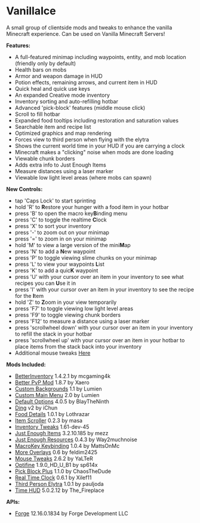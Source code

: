 # VanillaIce
A small group of clientside mods and tweaks to enhance the vanilla Minecraft experience. Can be used on Vanilla Minecraft Servers!

**Features:**

* A full-featured minimap including waypoints, entity, and mob location (friendly only by default)
* Health bars on mobs
* Armor and weapon damage in HUD
* Potion effects, remaining arrows, and current item in HUD
* Quick heal and quick use keys
* An expanded Creative mode inventory
* Inventory sorting and auto-refilling hotbar
* Advanced 'pick-block' features (middle mouse click)
* Scroll to fill hotbar
* Expanded food tooltips including restoration and saturation values
* Searchable item and recipe list
* Optimized graphics and map rendering
* Forces view to third person when flying with the elytra
* Shows the current world time in your HUD if you are carrying a clock
* Minecraft makes a "clicking" noise when mods are done loading
* Viewable chunk borders
* Adds extra info to Just Enough Items
* Measure distances using a laser marker
* Viewable low light level areas (where mobs can spawn)

**New Controls:**

* tap 'Caps Lock' to start sprinting
* hold 'R' to **R**estore your hunger with a food item in your hotbar
* press 'B' to open the macro key**B**inding menu
* press 'C' to toggle the realtime **C**lock
* press 'X' to sort your inventory
* press '-' to zoom out on your minimap
* press '=' to zoom in on your minimap
* hold 'M' to view a large version of the mini**M**ap
* press 'N' to add a **N**ew waypoint
* press 'P' to toggle viewing slime chunks on your minimap
* press 'L' to view your waypoints **L**ist
* press 'K' to add a quic**K** waypoint
* press 'U' with your cursor over an item in your inventory to see what recipes you can **U**se it in
* press 'I' with your cursor over an item in your inventory to see the recipe for the **I**tem
* hold 'Z' to **Z**oom in your view temporarily
* press 'F7' to toggle viewing low light level areas
* press 'F9' to toggle viewing chunk borders
* press 'F12' to measure a distance using a laser marker
* press 'scrollwheel down' with your cursor over an item in your inventory to refill the stack in your hotbar
* press 'scrollwheel up' with your cursor over an item in your hotbar to place items from the stack back into your inventory
* Additional mouse tweaks [Here](http://bit.ly/1XiDONC)

**Mods Included:**

* [BetterInventory](http://bit.ly/1S1yg9G) 1.4.2.1 by mcgaming4k
* [Better PvP Mod](http://bit.ly/1M9hJ3m) 1.8.7 by Xaero
* [Custom Backgrounds](http://bit.ly/22jx7fy) 1.1 by Lumien
* [Custom Main Menu](http://bit.ly/1TDktaN) 2.0 by Lumien
* [Default Options](http://bit.ly/1SpoRoP) 4.0.5 by BlayTheNinth
* [Ding](http://bit.ly/1Uwzhtn) v2 by iChun
* [Food Details](http://bit.ly/1o4WXpW) 1.0.1 by Lothrazar
* [Item Scroller](http://bit.ly/1ULvtmd) 0.2.3 by masa
* [Inventory Tweaks](http://bit.ly/234sADm) 1.61-dev-45
* [Just Enough Items](http://bit.ly/1o4Y21a) 3.2.10.185 by mezz
* [Just Enough Resources](http://bit.ly/20d8dyx) 0.4.3 by Way2muchnoise
* [MacroKey Keybinding](http://bit.ly/1NhY2kR) 1.0.4 by MattsOnMc
* [More Overlays](http://bit.ly/1oL0oCt) 0.6 by feldim2425
* [Mouse Tweaks](http://bit.ly/1SBUpIp) 2.6.2 by YaLTeR
* [Optifine](http://bit.ly/1jOG2Di) 1.9.0_HD_U_B1 by sp614x
* [Pick Block Plus](http://bit.ly/1MlPsXv) 1.1.0 by ChaosTheDude
* [Real Time Clock](http://bit.ly/1qz0OO8) 0.6.1 by Xilef11
* [Third Person Elytra](http://bit.ly/209pzMI) 1.0.1 by pauljoda
* [Time HUD](http://bit.ly/209pSr6) 5.0.2.12 by The_Fireplace

**APIs:**

* [Forge](http://bit.ly/forge-dl) 12.16.0.1834 by Forge Development LLC
